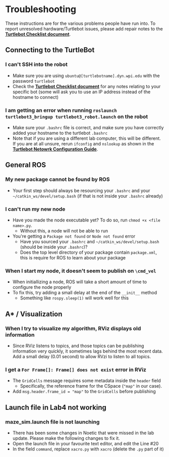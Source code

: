 # Troubleshooting

These instructions are for the various problems people have run into. To report unresolved hardware/Turtlebot issues, please add repair notes to the [**Turtlebot Checklist document**](https://docs.google.com/spreadsheets/d/1kZ19K1iCRrBCk3pxAp74G3OKL1qjZJY5CHfOHSK4x84/edit#gid=0). 

## Connecting to the TurtleBot 
### I can't SSH into the robot 

 - Make sure you are using `ubuntu@[turtlebotname].dyn.wpi.edu` with the password `turtlebot`
 - Check the [**Turtlebot Checklist document**](https://docs.google.com/spreadsheets/d/1kZ19K1iCRrBCk3pxAp74G3OKL1qjZJY5CHfOHSK4x84/edit#gid=0) for any notes relating to your specific bot (some will ask you to use an IP address instead of the hostname to connect)

### I am getting an error when running `roslaunch turtlebot3_bringup turtlebot3_robot.launch` on the robot

 - Make sure your `.bashrc` file is correct, and make sure you have correctly added your hostname to the turtlebot `.bashrc`
 - Note that if you are using a different lab computer, this will be different. If you are at all unsure, rerun `ifconfig` and `nslookup` as shown in the [**Turtlebot Netowrk Configuration Guide**](https://github.com/RBE300X-Lab/RBE3002_info/blob/main/turtlebot_network_config.md). 

## General ROS
### My new package cannot be found by ROS

- Your first step should always be resourcing your `.bashrc` and your `~/catkin_ws/devel/setup.bash` (if that is not inside your `.bashrc` already)

### I can't run my new node

- Have you made the node executable yet? To do so, run `chmod +x <file name>.py`.
  - Without this, a node will not be able to run 
- You're getting a `Package not found` or `Node not found` error
  - Have you sourced your `.bashrc` and `~/catkin_ws/devel/setup.bash` (should be inside your `.bashrc`)?
  - Does the top level directory of your package contain `package.xml`, this is require for ROS to learn about your package

### When I start my node, it doesn't seem to publish on `\cmd_vel`

- When initiallizing a node, ROS will take a short amount of time to configure the node properly
- To fix this, try adding a small delay at the end of the `__init__` method
  - Something like `rospy.sleep(1)` will work well for this

## A* / Visualization  
### When I try to visualize my algorithm, RViz displays old information

 - Since RViz listens to topics, and those topics can be publishing information very quickly, it sometimes lags behind the most recent data. Add a small delay (0.01 second) to allow RVzi to listen to all topics.

### I get a `For Frame[]: Frame[] does not exist` error in RViz
 - The `GridCells` message requires some metadata inside the `header` field
   - Specifically, the reference frame for the CSpace (`"map"` in our case).
 - Add `msg.header.frame_id = "map"` to the `GridCells` before publishing


## Launch file in Lab4 not working
### maze_sim.launch file is not launching
 - There has been some changes in Noetic that were missed in the lab update. Please make the following changes to fix it. 
 - Open the launch file in your favourite text editor, and edit the Line #20
 - In the field `command`, replace `xacro.py` with `xacro` (delete the `.py` part of it)
